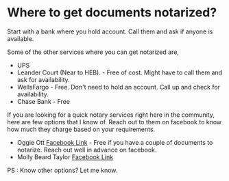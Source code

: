 # Where to get documents notarized?
Start with a bank where you hold account. Call them and ask if anyone is available.

Some of the other services where you can get notarized are,
 * UPS
 * Leander Court (Near to HEB). - Free of cost. Might have to call them and ask for availability.
 * WellsFargo - Free. Don't need to hold an account. Call up and check for availability.
 * Chase Bank - Free


If you are looking for a quick notary services right here in the community, here are few options that I know of.
Reach out to them on facebook to know how much they charge based on your requirements.

 * Oggie Ott [Facebook Link](https://www.facebook.com/groups/2558315710915805/user/608456688/) - Free if you have a couple of documents to notarize. Reach out well in advance on facebook.
 * Molly Beard Taylor [Facebook Link](https://www.facebook.com/groups/2558315710915805/user/1253965493)


PS : Know other options? Let me know.

